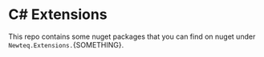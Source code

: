 # C# Extensions

This repo contains some nuget packages that you can find on nuget under `Newteq.Extensions.`{SOMETHING}.
